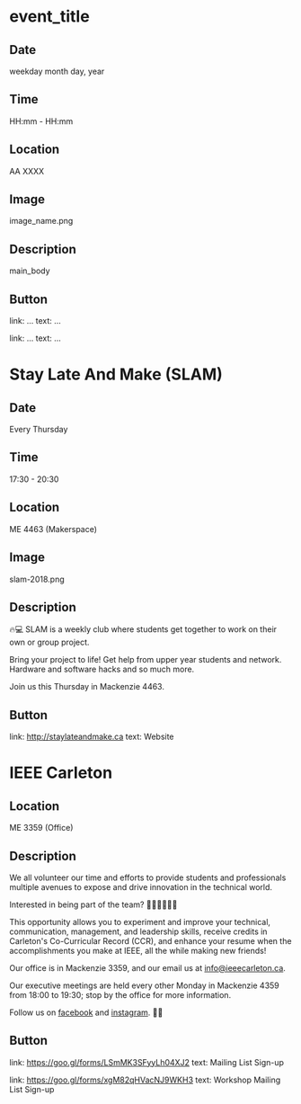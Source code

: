 # event_title

## Date
weekday month day, year

## Time
HH:mm - HH:mm

## Location
AA XXXX

## Image
image_name.png

## Description
main_body

## Button

link: ...
text: ...

link: ...
text: ...

# Stay Late And Make (SLAM)

## Date
Every Thursday

## Time
17:30 - 20:30

## Location
ME 4463 (Makerspace)

## Image
slam-2018.png

## Description
🔥💻 SLAM is a weekly club where students get together to work on their own or group project.

Bring your project to life! Get help from upper year students and network. Hardware and software hacks and so much more.

Join us this Thursday in Mackenzie 4463.

## Button
link: http://staylateandmake.ca
text: Website

# IEEE Carleton

## Location
ME 3359 (Office)

## Description
We all volunteer our time and efforts to provide students and professionals multiple avenues to expose and drive innovation in the technical world.

Interested in being part of the team? 🙋🏼‍♀️🙋🏽‍♂️

This opportunity allows you to experiment and improve your technical, communication, management, and leadership skills, receive credits in Carleton's Co-Curricular Record (CCR), and enhance your resume when the accomplishments you make at IEEE, all the while making new friends!

Our office is in Mackenzie 3359, and our email us at info@ieeecarleton.ca.

Our executive meetings are held every other Monday in Mackenzie 4359 from 18:00 to 19:30; stop by the office for more information.

Follow us on <a href='http://facebook.com/ieeecarleton/'>facebook</a> and <a href="https://www.instagram.com/ieeecarleton/">instagram</a>. 🙏🏼

## Button
link: https://goo.gl/forms/LSmMK3SFyyLh04XJ2
text: Mailing List Sign-up

link: https://goo.gl/forms/xgM82qHVacNJ9WKH3
text: Workshop Mailing List Sign-up